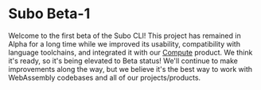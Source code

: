 # Subo Beta-1

Welcome to the first beta of the Subo CLI! This project has remained in Alpha for a long time while we improved its usability, compatibility with language toolchains, and integrated it with our [Compute](https://suborbital.dev/compute) product. We think it's ready, so it's being elevated to Beta status! We'll continue to make improvements along the way, but we believe it's the best way to work with WebAssembly codebases and all of our projects/products.